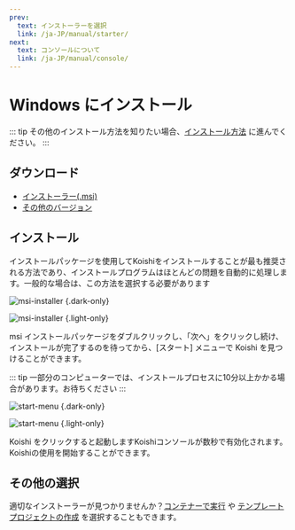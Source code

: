 ```yaml
---
prev:
  text: インストーラーを選択
  link: /ja-JP/manual/starter/
next:
  text: コンソールについて
  link: /ja-JP/manual/console/
---
```


# Windows にインストール

::: tip
その他のインストール方法を知りたい場合、[インストール方法](./index.md) に進んでください。
:::

## ダウンロード

- [インストーラー(.msi)](https://k.ilharp.cc/win.msi)
- [その他のバージョン](https://github.com/koishijs/koishi-desktop/releases)

## インストール

インストールパッケージを使用してKoishiをインストールすることが最も推奨される方法であり、インストールプログラムはほとんどの問題を自動的に処理します。一般的な場合は、この方法を選択する必要があります

![msi-installer](../../../shared/manual/windows/msi-installer-dark.webp) {.dark-only}

![msi-installer](../../../shared/manual/windows/msi-installer-light.webp) {.light-only}

msi インストールパッケージをダブルクリックし、「次へ」をクリックし続け、インストールが完了するのを待ってから、[スタート] メニューで Koishi を見つけることができます。

::: tip
一部分のコンピューターでは、インストールプロセスに10分以上かかる場合があります。お待ちください
:::

![start-menu](../../../shared/manual/windows/start-menu-dark.webp) {.dark-only}

![start-menu](../../../shared/manual/windows/start-menu-light.webp) {.light-only}

Koishi をクリックすると起動しますKoishiコンソールが数秒で有効化されます。Koishiの使用を開始することができます。

## その他の選択

適切なインストーラーが見つかりませんか？[コンテナーで実行](./docker.md) や [テンプレートプロジェクトの作成](./boilerplate.md) を選択することもできます。

